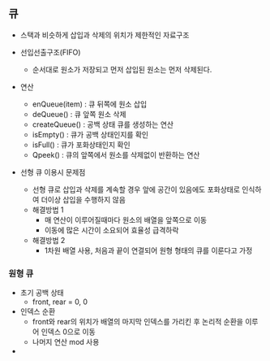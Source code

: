 ## 큐

- 스택과 비슷하게 삽입과 삭제의 위치가 제한적인 자료구조

- 선입선출구조(FIFO)
  - 순서대로 원소가 저장되고 먼저 삽입된 원소는 먼저 삭제된다.
- 연산
  - enQueue(item) : 큐 뒤쪽에 원소 삽입
  - deQueue() : 큐 앞쪽 원소 삭제
  - createQueue() : 공백 상태 큐를 생성하는 연산
  - isEmpty() : 큐가 공백 상태인지를 확인
  - isFull() : 큐가 포화상태인지 확인
  - Qpeek() : 큐의 앞쪽에서 원소를 삭제없이 반환하는 연산



- 선형 큐 이용시 문제점
  - 선형 큐로 삽입과 삭제를 계속할 경우 앞에 공간이 있음에도 포화상태로 인식하여 더이상 삽입을 수행하지 않음
  - 해결방법 1
    - 매 연산이 이루어질때마다 원소의 배열을 앞쪽으로 이동
    - 이동에 많은 시간이 소요되어 효율성 급격하락
  - 해결방법 2
    - 1차원 배열 사용, 처음과 끝이 연결되어 원형 형태의 큐를 이룬다고 가정



### 원형 큐

- 초기 공백 상태
  - front, rear = 0, 0
- 인덱스 순환
  - front와 rear의 위치가 배열의 마지막 인덱스를 가리킨 후 논리적 순환을 이루어 인덱스 0으로 이동
  - 나머지 연산 mod 사용
- 